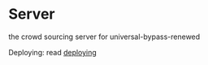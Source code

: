 # Server
the crowd sourcing server for universal-bypass-renewed

Deploying: read [deploying](./docs/deploying.md)
